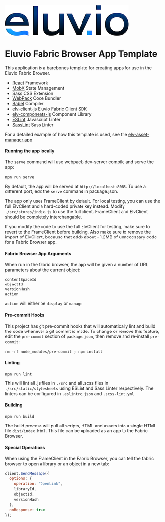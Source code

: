 ![Eluvio Logo](src/static/images/Logo-Small.png "Eluvio Logo")
  
# Eluvio Fabric Browser App Template

This application is a barebones template for creating apps for use in the Eluvio Fabric Browser.

- [React](https://reactjs.org/) Framework
- [MobX](https://mobx.js.org/README.html) State Management
- [Sass](https://sass-lang.com/) CSS Extension
- [WebPack](https://webpack.js.org/) Code Bundler
- [Babel](https://babeljs.io/) Compiler 
- [elv-client-js](https://github.com/eluv-io/elv-client-js) Eluvio Fabric Client SDK
- [elv-components-js](https://github.com/eluv-io/elv-components-js) Component Library
- [ESLint](https://eslint.org/) Javascript Linter
- [SassLint](https://github.com/sasstools/sass-lint) Sass Linter

For a detailed example of how this template is used, see the [elv-asset-manager app](https://github.com/eluv-io/elv-asset-manager)

#### Running the app locally

The `serve` command will use webpack-dev-server compile and serve the app:

`npm run serve`

By default, the app will be served at `http://localhost:8085`. To use a different port, edit the `serve` command in package.json.

The app only uses FrameClient by default. For local testing, you can use the full ElvClient and a hard-coded private key instead. Modify `./src/stores/index.js` to use the full client. FrameClient and ElvClient should be completely interchangable.

If you modify the code to use the full ElvClient for testing, make sure to revert to the FrameClient before building. Also make sure to remove the import of ElvClient, because that adds about ~1.2MB of unnecessary code for a Fabric Browser app.

#### Fabric Browser App Arguments

When run in the fabric browser, the app will be given a number of URL parameters about the current object:

```
contentSpaceId
objectId
versionHash
action
```

`action` will either be `display` or `manage`

#### Pre-commit Hooks

This project has git pre-commit hooks that will automatically lint and build the code whenever a git commit is made. To change or remove this feature, edit the `pre-commit` section of `package.json`, then remove and re-install `pre-commit`:

`rm -rf node_modules/pre-commit ; npm install`

#### Linting 

`npm run lint`

This will lint all .js files in `./src` and all .scss files in `./src/static/stylesheets` using ESLint and Sass Linter respectively. The linters can be configured in `.eslintrc.json` and `.scss-lint.yml`

#### Building

`npm run build`

The build process will pull all scripts, HTML and assets into a single HTML file `dist/index.html`. This file can be uploaded as an app to the Fabric Browser.

#### Special Operations

When using the FrameClient in the Fabric Browser, you can tell the fabric browser to open a library or an object in a new tab:

```javascript
client.SendMessage({
  options: {
    operation: "OpenLink",
    libraryId,
    objectId,
    versionHash
  },
  noResponse: true
});
```
